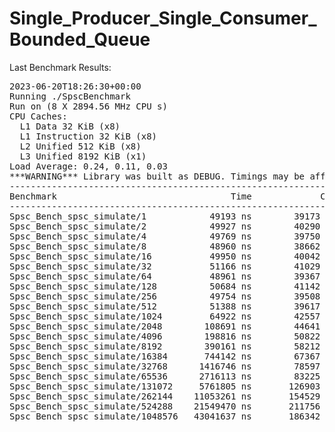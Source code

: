 # Single_Producer_Single_Consumer_Bounded_Queue
Last Benchmark Results:


<pre>
2023-06-20T18:26:30+00:00
Running ./SpscBenchmark
Run on (8 X 2894.56 MHz CPU s)
CPU Caches:
  L1 Data 32 KiB (x8)
  L1 Instruction 32 KiB (x8)
  L2 Unified 512 KiB (x8)
  L3 Unified 8192 KiB (x1)
Load Average: 0.24, 0.11, 0.03
***WARNING*** Library was built as DEBUG. Timings may be affected.
---------------------------------------------------------------------------
Benchmark                                 Time             CPU   Iterations
---------------------------------------------------------------------------
Spsc_Bench_spsc_simulate/1            49193 ns        39173 ns        17939
Spsc_Bench_spsc_simulate/2            49927 ns        40290 ns        17971
Spsc_Bench_spsc_simulate/4            49769 ns        39750 ns        17385
Spsc_Bench_spsc_simulate/8            48960 ns        38662 ns        17691
Spsc_Bench_spsc_simulate/16           49950 ns        40042 ns        18148
Spsc_Bench_spsc_simulate/32           51166 ns        41029 ns        16749
Spsc_Bench_spsc_simulate/64           48961 ns        39367 ns        17790
Spsc_Bench_spsc_simulate/128          50684 ns        41142 ns        16696
Spsc_Bench_spsc_simulate/256          49754 ns        39508 ns        17449
Spsc_Bench_spsc_simulate/512          51388 ns        39617 ns        17022
Spsc_Bench_spsc_simulate/1024         64922 ns        42557 ns        16218
Spsc_Bench_spsc_simulate/2048        108691 ns        44641 ns        15954
Spsc_Bench_spsc_simulate/4096        198816 ns        50822 ns        10000
Spsc_Bench_spsc_simulate/8192        390161 ns        58212 ns        11497
Spsc_Bench_spsc_simulate/16384       744142 ns        67367 ns        10031
Spsc_Bench_spsc_simulate/32768      1416746 ns        78597 ns         8437
Spsc_Bench_spsc_simulate/65536      2716113 ns        83225 ns         1000
Spsc_Bench_spsc_simulate/131072     5761805 ns       126903 ns         1000
Spsc_Bench_spsc_simulate/262144    11053261 ns       154529 ns         1000
Spsc_Bench_spsc_simulate/524288    21549470 ns       211756 ns         1000
Spsc_Bench_spsc_simulate/1048576   43041637 ns       186342 ns          100
</pre>
